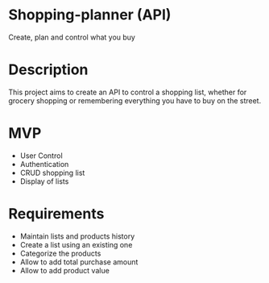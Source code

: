 # Shopping-planner (API)
Create, plan and control what you buy

# Description
This project aims to create an API to control a shopping list, whether for grocery shopping or remembering everything you have to buy on the street.

# MVP
- User Control
- Authentication
- CRUD shopping list
- Display of lists


# Requirements
- Maintain lists and products history
- Create a list using an existing one
- Categorize the products
- Allow to add total purchase amount
- Allow to add product value
